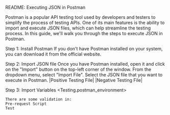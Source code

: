 README: Executing JSON in Postman

Postman is a popular API testing tool used by developers and testers to simplify the process of testing APIs. One of its main features is the ability to import and execute JSON files, which can help streamline the testing process. In this guide, we'll walk you through the steps to execute JSON in Postman.

Step 1: Install Postman
If you don't have Postman installed on your system, you can download it from the official website.

Step 2: Import JSON file
Once you have Postman installed, open it and click on the "Import" button on the top-left corner of the window. From the dropdown menu, select "Import File". Select the JSON file that you want to execute in Postman.
|Positive Testing File| |Negative Testing File|


Step 3: Import Variables <Testing.postman_environment>


    There are some validation in:    
    Pre-request Script
    Test


    
